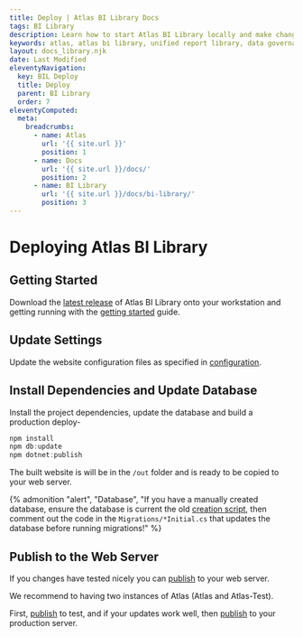 ```yaml
---
title: Deploy | Atlas BI Library Docs
tags: BI Library
description: Learn how to start Atlas BI Library locally and make changes to the codebase. Settings are kept in json files.
keywords: atlas, atlas bi library, unified report library, data governance, database, deploy, running locally
layout: docs_library.njk
date: Last Modified
eleventyNavigation:
  key: BIL Deploy
  title: Deploy
  parent: BI Library
  order: 7
eleventyComputed:
  meta:
    breadcrumbs:
      - name: Atlas
        url: '{{ site.url }}'
        position: 1
      - name: Docs
        url: '{{ site.url }}/docs/'
        position: 2
      - name: BI Library
        url: '{{ site.url }}/docs/bi-library/'
        position: 3
---
```


# Deploying Atlas BI Library

## Getting Started

Download the [latest release](https://github.com/atlas-bi/atlas-bi-library/releases) of Atlas BI Library onto your workstation and getting running with the [getting started](/docs/bi-library/getting_started/) guide.

## Update Settings

Update the website configuration files as specified in [configuration](/docs/bi-library/deploy/configuration).

## Install Dependencies and Update Database

Install the project dependencies, update the database and build a production deploy-

```js
npm install
npm db:update
npm dotnet:publish
```

The built website is will be in the `/out` folder and is ready to be copied to your web server.

{% admonition
   "alert",
   "Database",
   "If you have a manually created database, ensure the database is current the old [creation script](https://github.com/atlas-bi/atlas-bi-library/blob/2d961e765106c26044ec29f415573d1d8e385c7e/web/atlas-creation_script.sql), then comment out the code in the `Migrations/*Initial.cs` that updates the database before running migrations!"
%}

## Publish to the Web Server

If you changes have tested nicely you can [publish](/docs/bi-library/publish) to your web server.

We recommend to having two instances of Atlas (Atlas and Atlas-Test).

First, [publish](/docs/bi-library/publish) to test, and if your updates work well, then [publish](/docs/bi-library/publish) to your production server.
